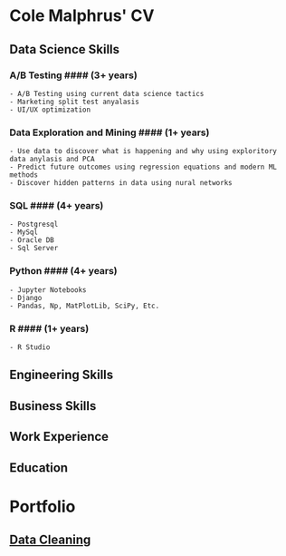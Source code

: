 # Cole Malphrus' CV

## Data Science Skills

### A/B Testing #### (3+ years)
    - A/B Testing using current data science tactics
    - Marketing split test anyalasis
    - UI/UX optimization

### Data Exploration and Mining #### (1+ years)
    - Use data to discover what is happening and why using exploritory data anylasis and PCA
    - Predict future outcomes using regression equations and modern ML methods
    - Discover hidden patterns in data using nural networks

### SQL #### (4+ years)
    - Postgresql
    - MySql
    - Oracle DB
    - Sql Server

### Python #### (4+ years)
    - Jupyter Notebooks
    - Django
    - Pandas, Np, MatPlotLib, SciPy, Etc.

### R #### (1+ years)
    - R Studio

## Engineering Skills

## Business Skills

## Work Experience

## Education



# Portfolio
## [Data Cleaning](./data/cleaning)
